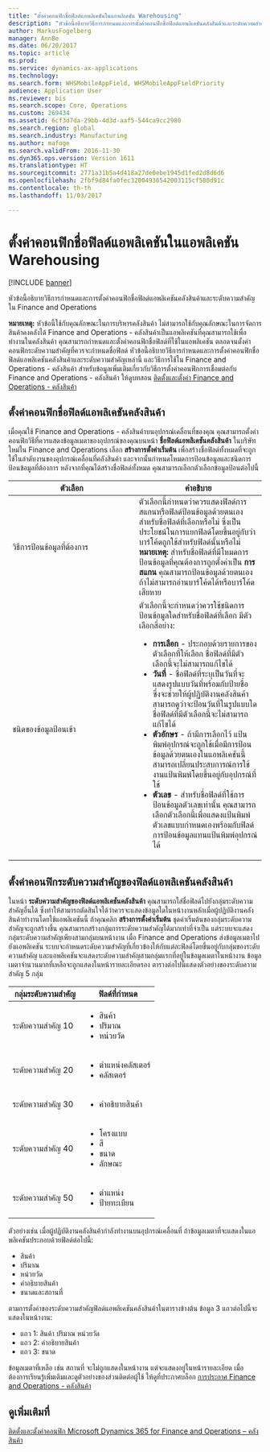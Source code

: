 ```yaml
---
title: "ตั้งค่าคอนฟิกชื่อฟิลด์แอพลิเคชันในแอพลิเคชัน Warehousing"
description: "หัวข้อนี้อธิบายวิธีการกำหนดและการตั้งค่าคอนฟิกชื่อฟิลด์แอพลิเคชันคลังสินค้าและระดับความสำคัญใน Finance and Operations"
author: MarkusFogelberg
manager: AnnBe
ms.date: 06/20/2017
ms.topic: article
ms.prod: 
ms.service: dynamics-ax-applications
ms.technology: 
ms.search.form: WHSMobileAppField, WHSMobileAppFieldPriority
audience: Application User
ms.reviewer: bis
ms.search.scope: Core, Operations
ms.custom: 269434
ms.assetid: 6cf3d7da-29bb-4d3d-aaf5-544ca9cc2980
ms.search.region: global
ms.search.industry: Manufacturing
ms.author: mafoge
ms.search.validFrom: 2016-11-30
ms.dyn365.ops.version: Version 1611
ms.translationtype: HT
ms.sourcegitcommit: 2771a31b5a4d418a27de0ebe1945d1fed2d8d6d6
ms.openlocfilehash: 2fbf9d84fa0fec32004936542003115cf580d91c
ms.contentlocale: th-th
ms.lasthandoff: 11/03/2017

---
```


# <a name="configure-app-field-names-in-warehousing-app"></a>ตั้งค่าคอนฟิกชื่อฟิลด์แอพลิเคชันในแอพลิเคชัน Warehousing

[!INCLUDE [banner](../includes/banner.md)]

หัวข้อนี้อธิบายวิธีการกำหนดและการตั้งค่าคอนฟิกชื่อฟิลด์แอพลิเคชันคลังสินค้าและระดับความสำคัญใน Finance and Operations 

**หมายเหตุ:** หัวข้อนี้ใช้กับคุณลักษณะในการบริหารคลังสินค้า ไม่สามารถใช้กับคุณลักษณะในการจัดการสินค้าคงคลังได้ Finance and Operations - คลังสินค้าเป็นแอพลิเคชันที่คุณสามารถใช้เพื่อทำงานในคลังสินค้า คุณสามารถกำหนดและตั้งค่าคอนฟิกชื่อฟิลด์ที่ใช้ในแอพลิเคชัน ตลอดจนตั้งค่าคอนฟิกระดับความสำคัญที่ควรจะกำหนดชื่อฟิลด์ หัวข้อนี้อธิบายวิธีการกำหนดและการตั้งค่าคอนฟิกชื่อฟิลด์แอพลิเคชันคลังสินค้าและระดับความสำคัญเหล่านี้ และวิธีการใช้ใน Finance and Operations - คลังสินค้า สำหรับข้อมูลเพิ่มเติมเกี่ยวกับวิธีการตั้งค่าคอนฟิกการเชื่อมต่อกับ Finance and Operations - คลังสินค้า ให้ดูบทสอน [ติดตั้งและตั้งค่า Finance and Operations - คลังสินค้า](install-configure-warehousing-app.md)

## <a name="configure-warehouse-app-field-names"></a>ตั้งค่าคอนฟิกชื่อฟิลด์แอพลิเคชันคลังสินค้า

เมื่อคุณใช้ Finance and Operations - คลังสินค้าบนอุปกรณ์เคลื่อนที่ของคุณ คุณสามารถตั้งค่าคอนฟิกวิธีที่ควรแสดงข้อมูลเมตาของอุปกรณ์ของคุณบนหน้า **ชื่อฟิลด์แอพลิเคชันคลังสินค้า** ในบริษัทใหม่ใน Finance and Operations เลือก **สร้างการตั้งค่าเริ่มต้น** เพื่อสร้างชื่อฟิลด์ทั้งหมดที่จะถูกใช้ในลำดับงานของอุปกรณ์เคลื่อนที่คลังสินค้า และจากนั้นกำหนดโหมดการป้อนข้อมูลและชนิดการป้อนข้อมูลที่ต้องการ หลังจากที่คุณได้สร้างชื่อฟิลด์ทั้งหมด คุณสามารถเลือกตัวเลือกข้อมูลป้อนต่อไปนี้

<table>
<colgroup>
<col width="50%" />
<col width="50%" />
</colgroup>
<thead>
<tr class="header">
<th>ตัวเลือก</th>
<th>คำอธิบาย</th>
</tr>
</thead>
<tbody>
<tr class="odd">
<td>วิธีการป้อนข้อมูลที่ต้องการ</td>
<td>ตัวเลือกนี้กำหนดว่าควรแสดงฟิลด์การสแกนหรือฟิลด์ป้อนข้อมูลด้วยตนเองสำหรับชื่อฟิลด์ที่เลือกหรือไม่ ซึ่งเป็นประโยชน์ในการแยกฟิลด์โดยขึ้นอยู่กับว่าบาร์โค้ดถูกใช้สำหรับฟิลด์นั้นหรือไม่ <strong>หมายเหตุ:</strong> สำหรับชื่อฟิลด์ที่มีโหมดการป้อนข้อมูลที่คุณต้องการถูกตั้งค่าเป็น <strong>การสแกน</strong> คุณสามารถป้อนข้อมูลด้วยตนเองถ้าไม่สามารถอ่านบาร์โค้ดได้หรือบาร์โค้ดเสียหาย</td>
</tr>
<tr class="even">
<td>ชนิดของข้อมูลป้อนเข้า</td>
<td>ตัวเลือกนี้จะกำหนดว่าควรใช้ชนิดการป้อนข้อมูลใดสำหรับชื่อฟิลด์ที่เลือก มีตัวเลือกสี่อย่าง:
<ul>
<li><strong>การเลือก</strong> - ประกอบด้วยรายการของตัวเลือกที่ให้เลือก ชื่อฟิลด์ที่มีตัวเลือกนี้จะไม่สามารถแก้ไขได้</li>
<li><strong>วันที่</strong> - ชื่อฟิลด์ที่ระบุเป็นวันที่จะแสดงรูปแบบวันที่พร้อมกับป้ายชื่อ ซึ่งจะช่วยให้ผู้ปฏิบัติงานคลังสินค้าสามารถดูว่าจะป้อนวันที่ในรูปแบบใด ชื่อฟิลด์ที่มีตัวเลือกนี้จะไม่สามารถแก้ไขได้</li>
<li><strong>ตัวอักษร</strong> - ถ้ามีการเลือกไว้ แป้นพิมพ์อุปกรณ์จะถูกใช้เมื่อมีการป้อนข้อมูลด้วยตนเองในแอพลิเคชันนี้ สามารถเปลี่ยนประสบการณ์การใช้งานแป้นพิมพ์โดยขึ้นอยู่กับอุปกรณ์ที่ใช้</li>
<li><strong>ตัวเลข</strong> - สำหรับชื่อฟิลด์ที่ใช้การป้อนข้อมูลตัวเลขเท่านั้น คุณสามารถเลือกตัวเลือกนี้เพื่อแสดงแป้นพิมพ์ตัวเลขแบบกำหนดเองพร้อมกับฟิลด์การป้อนข้อมูลแทนแป้นพิมพ์อุปกรณ์ได้</li>
</ul></td>
</tr>
</tbody>
</table>

## <a name="configure-warehouse-app-field-priority"></a>ตั้งค่าคอนฟิกระดับความสำคัญของฟิลด์แอพลิเคชันคลังสินค้า

ในหน้า **ระดับความสำคัญของฟิลด์แอพลิเคชันคลังสินค้า** คุณสามารถใส่ชื่อฟิลด์ไปยังกลุ่มระดับความสำคัญอื่นได้ ซึ่งทำให้สามารถตัดสินใจได้ว่าควรจะแสดงข้อมูลใดในหน้างานหลักเมื่อผู้ปฏิบัติงานคลังสินค้าทำงานโดยใช้แอพลิเคชันนี้ ถ้าคุณคลิก **สร้างการตั้งค่าเริ่มต้น** ชุดค่าเริ่มต้นของกลุ่มระดับความสำคัญจะถูกสร้างขึ้น คุณสามารถสร้างกลุ่มการระดับความสำคัญได้มากเท่าที่จำเป็น แต่ระบบจะแสดงกลุ่มระดับความสำคัญเพียงสามกลุ่มบนหน้างาน เมื่อ Finance and Operations ส่งข้อมูลเมตาไปยังแอพลิเคชัน ระบบจะกำหนดระดับความสำคัญที่เกี่ยวข้องให้กับแต่ละฟิลด์โดยขึ้นอยู่กับกลุ่มของระดับความสำคัญ และแอพลิเคชันจะแสดงระดับความสำคัญสามกลุ่มแรกที่อยู่ในข้อมูลเมตาในหน้างาน ข้อมูลเมตาจำนวนมากที่เหลือจะถูกแสดงในหน้ารายละเอียดรอง ตารางต่อไปนี้แสดงตัวอย่างของระดับความสำคัญ 5 กลุ่ม

<table>
<colgroup>
<col width="50%" />
<col width="50%" />
</colgroup>
<thead>
<tr class="header">
<th>กลุ่มระดับความสำคัญ</th>
<th>ฟิลด์ที่กำหนด</th>
</tr>
</thead>
<tbody>
<tr class="odd">
<td> ระดับความสำคัญ 10</td>
<td><ul>
<li>สินค้า</li>
<li>ปริมาณ</li>
<li>หน่วยวัด</li>
</ul></td>
</tr>
<tr class="even">
<td> ระดับความสำคัญ 20</td>
<td><ul>
<li>ตำแหน่งคลัสเตอร์</li>
<li>คลัสเตอร์</li>
</ul></td>
</tr>
<tr class="odd">
<td> ระดับความสำคัญ 30</td>
<td><ul>
<li>คำอธิบายสินค้า</li>
</ul></td>
</tr>
<tr class="even">
<td> ระดับความสำคัญ 40</td>
<td><ul>
<li>โครงแบบ</li>
<li>สี</li>
<li>ขนาด</li>
<li>ลักษณะ</li>
</ul></td>
</tr>
<tr class="odd">
<td> ระดับความสำคัญ 50</td>
<td><ul>
<li>ตำแหน่ง</li>
<li>ป้ายทะเบียน</li>
</ul></td>
</tr>
</tbody>
</table>

ตัวอย่างเช่น เมื่อผู้ปฏิบัติงานคลังสินค้ากำลังทำงานบนอุปกรณ์เคลื่อนที่ ถ้าข้อมูลเมตาที่จะแสดงในแอพลิเคชันประกอบด้วยฟิลด์ต่อไปนี้:

-   สินค้า
-   ปริมาณ
-   หน่วยวัด
-   คำอธิบายสินค้า
-   ขนาดและสถานที่

ตามการตั้งค่าของระดับความสำคัญฟิลด์แอพลิเคชันคลังสินค้าในตารางข้างต้น ข้อมูล 3 แถวต่อไปนี้จะแสดงในหน้างาน:

-   แถว 1: สินค้า ปริมาณ หน่วยวัด
-   แถว 2: คำอธิบายสินค้า
-   แถว 3: ขนาด

ข้อมูลเมตาที่เหลือ เช่น สถานที่ จะไม่ถูกแสดงในหน้างาน แต่จะแสดงอยู่ในหน้ารายละเอียด เมื่อต้องการเรียนรู้เพิ่มเติมและดูตัวอย่างของส่วนติดต่อผู้ใช้ ให้ดูที่ประกาศบล็อก [การประกาศ Finance and Operations - คลังสินค้า](https://blogs.msdn.microsoft.com/dynamicsaxscm/2017/01/20/announcing-dynamics-365-for-operations-warehousing/)

<a name="see-also"></a>ดูเพิ่มเติมที่
--------

[ติดตั้งและตั้งค่าคอนฟิก Microsoft Dynamics 365 for Finance and Operations – คลังสินค้า](install-configure-warehousing-app.md)




